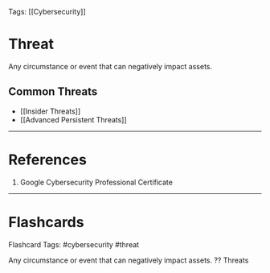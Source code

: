 Tags: [[Cybersecurity]]
# Threat

Any circumstance or event that can negatively impact assets.

## Common Threats
- [[Insider Threats]]
- [[Advanced Persistent Threats]]

---
# References

1. Google Cybersecurity Professional Certificate

---
# Flashcards

Flashcard Tags: #cybersecurity #threat 

Any circumstance or event that can negatively impact assets.
??
Threats
<!--SR:!2024-04-29,3,250!2024-04-28,2,228-->